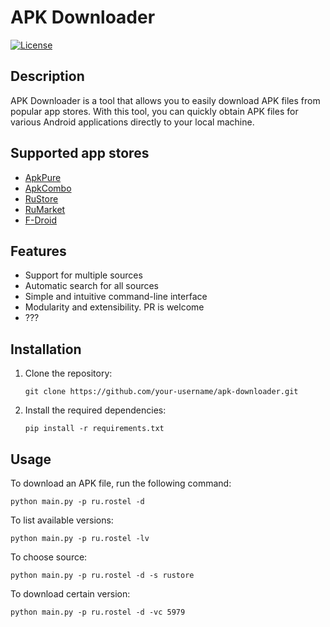 # APK Downloader

[![License](https://img.shields.io/badge/license-MIT-blue.svg)](https://github.com/your-username/apk-downloader/blob/main/LICENSE)

## Description

APK Downloader is a tool that allows you to easily download APK files from popular app stores. With this tool, you can quickly obtain APK files for various Android applications directly to your local machine.

## Supported app stores
- [ApkPure](https://apkpure.com/)
- [ApkCombo](https://apkcombo.com/)
- [RuStore](https://rustore.ru/)
- [RuMarket](https://ruplay.market/)
- [F-Droid](https://f-droid.org/)

## Features

- Support for multiple sources
- Automatic search for all sources
- Simple and intuitive command-line interface
- Modularity and extensibility. PR is welcome
- ???

## Installation

1. Clone the repository:

    ```shell
    git clone https://github.com/your-username/apk-downloader.git
    ```

2. Install the required dependencies:

    ```shell
    pip install -r requirements.txt
    ```

## Usage

To download an APK file, run the following command:
```shell
python main.py -p ru.rostel -d
```
To list available versions:
```shell
python main.py -p ru.rostel -lv
```
To choose source:
```shell
python main.py -p ru.rostel -d -s rustore
```
To download certain version:
```shell
python main.py -p ru.rostel -d -vc 5979
```